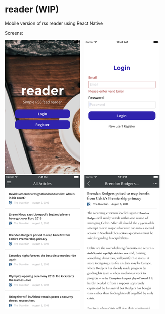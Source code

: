 # reader (WIP)
Mobile version of rss reader using React Native

Screens:

<img src="screen1.png" alt="Drawing" width="240" style="margin-right:10px"/>
<img src="screen2.png" alt="Drawing" width="240" style="margin-right:10px"/>
<img src="screen3.png" alt="Drawing" width="240" style="margin-right:10px"/>
<img src="screen4.png" alt="Drawing" width="240" style="margin-right:10px"/>
